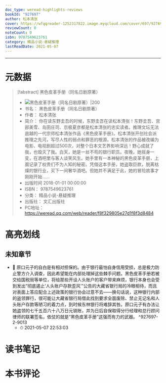```yaml
---
doc_type: weread-highlights-reviews
bookId: "927697"
author: 松本清张
cover: https://wfqqreader-1252317822.image.myqcloud.com/cover/697/927697/t7_927697.jpg
reviewCount: 0
noteCount: 0
isbn: 9787549623761
category: 精品小说-悬疑推理
lastReadDate: 2021-05-07
---
```


---
# 元数据
> [!abstract] 黑色皮革手册（同名日剧原著）
> - ![ 黑色皮革手册（同名日剧原著）|200](https://wfqqreader-1252317822.image.myqcloud.com/cover/697/927697/t7_927697.jpg)
> - 书名： 黑色皮革手册（同名日剧原著）
> - 作者： 松本清张
> - 简介： 你在读东野圭吾的时候，东野圭吾在读松本清张！东野圭吾、宫部美雪、岛田庄司、京极夏彦都是松本清张的忠实读者。推理文坛无法逾越的一代宗师松本清张作品《黑色皮革手册》。松本清张开创社会派推理之先河，写尽人性的弱点和罪恶的根源。松本清张的作品被改编为电影、电视剧超过500次，对整个日本文艺界影响深远！野心成就了我，也毁灭了我。白天，她是一丝不苟的银行职员。夜晚，她摇身一变，在酒吧里与客人谈笑风生。她手里有一本神秘的黑色皮革手册，上面记录了权贵们不为人知的秘密。凭借这本手册，她盗取巨款，脱离枯燥的银行业，买下一间奢华酒吧。但她并不满足于此，她的冒险故事才刚刚开始……
> - 出版时间 2018-01-01 00:00:00
> - ISBN： 9787549623761
> - 分类： 精品小说-悬疑推理
> - 出版社： 文汇出版社
> - PC地址：https://weread.qq.com/web/reader/f8f329805e27d1f8f3d8484

# 高亮划线

## 未知章节


- 📌 原口元子的自白是有相对担保的。由于银行最怕自身信用受损，总是极力防止警方介入调查，因此希望能在内部处理掉这些棘手问题。黑色皮革手册若被交给国税局等单位，将给那些开设人头账户的客户带来麻烦，银行本身也会受到发出“彻底遏止‘人头账户存款歪风’”公告的大藏省银行局的冷眼相待，而且对表面上答应配合上述政策的银行协会过意不去——换句话说，这种银行内部的盗领罪行，很可能让大藏省银行局借此找到要求全面废除、禁止无记名和人头账户存款等陋习的着力点，到时候东林银行将难辞其咎。原口元子有办法让她盗领的七千五百六十八万日元销账，并为日后自保取得分行经理和总行顾问律师的联署签名，依仗的就是“黑色皮革手册”这强而有力的武器。  ^927697-2-9013
    - ⏱ 2021-05-07 22:53:03 
# 读书笔记

# 本书评论

